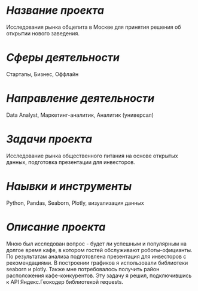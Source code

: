 # *Название проекта*
Исследования рынка общепита в Москве для принятия решения об
открытии нового заведения.
# *Сферы деятельности*
Стартапы,
Бизнес,
Оффлайн
# *Направление деятельности*
Data Analyst,
Маркетинг-аналитик,
Аналитик (универсал)
# *Задачи проекта*
Исследование рынка общественного питания на основе открытых данных, подготовка презентации для инвесторов.
# *Наывки и инструменты*
Python,
Pandas,
Seaborn,
Plotly,
визуализация данных
# *Описание проекта*
Мною был исследован вопрос - будет ли успешным и популярным на долгое время кафе, в
котором гостей обслуживают роботы-официанты. По результатам анализа подготовлена
презентация для инвесторов с рекомендациями. В построении графиков я использовали
библиотеки seaborn и plotly. Также мне потребовалось получить район расположения
кафе-конкурентов. Эту задачу я решил, подключившись к API Яндекс.Геокодер
библиотекой requests.
